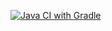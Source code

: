 [![Java CI with Gradle](https://github.com/Droboveeque/DebitCard/actions/workflows/gradle.yml/badge.svg)](https://github.com/Droboveeque/DebitCard/actions/workflows/gradle.yml)